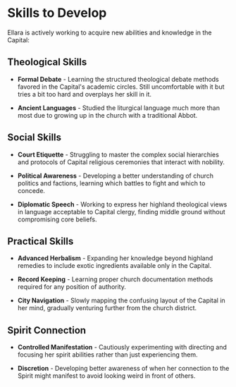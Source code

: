 # Skills to Develop

Ellara is actively working to acquire new abilities and knowledge in the Capital:

## Theological Skills

- **Formal Debate** - Learning the structured theological debate methods favored in the Capital's academic circles. Still uncomfortable with it but tries a bit too hard and overplays her skill in it.

- **Ancient Languages** - Studied the liturgical language much more than most due to growing up in the church with a traditional Abbot.

## Social Skills

- **Court Etiquette** - Struggling to master the complex social hierarchies and protocols of Capital religious ceremonies that interact with nobility.

- **Political Awareness** - Developing a better understanding of church politics and factions, learning which battles to fight and which to concede.

- **Diplomatic Speech** - Working to express her highland theological views in language acceptable to Capital clergy, finding middle ground without compromising core beliefs.

## Practical Skills

- **Advanced Herbalism** - Expanding her knowledge beyond highland remedies to include exotic ingredients available only in the Capital.

- **Record Keeping** - Learning proper church documentation methods required for any position of authority.

- **City Navigation** - Slowly mapping the confusing layout of the Capital in her mind, gradually venturing further from the church district.

## Spirit Connection

- **Controlled Manifestation** - Cautiously experimenting with directing and focusing her spirit abilities rather than just experiencing them.

- **Discretion** - Developing better awareness of when her connection to the Spirit might manifest to avoid looking weird in front of others.
